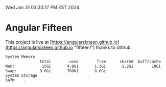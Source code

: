 Wed Jan 31 03:30:17 PM EST 2024

# Angular Fifteen


This project is live at [https://angularsixteen.github.io](https://angularsixteen.github.io "fifteen!") thanks to Github.

```bash
System Memory
               total        used        free      shared  buff/cache   available
Mem:            15Gi       4.8Gi       1.3Gi       1.2Gi        10Gi        10Gi
Swap:          8.0Gi       768Ki       8.0Gi
System Storage
547M	.
